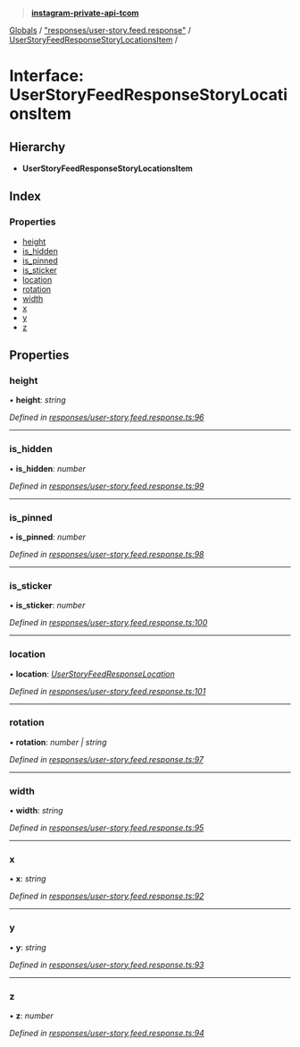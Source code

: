 > **[instagram-private-api-tcom](../README.md)**

[Globals](../README.md) / ["responses/user-story.feed.response"](../modules/_responses_user_story_feed_response_.md) / [UserStoryFeedResponseStoryLocationsItem](_responses_user_story_feed_response_.userstoryfeedresponsestorylocationsitem.md) /

# Interface: UserStoryFeedResponseStoryLocationsItem

## Hierarchy

* **UserStoryFeedResponseStoryLocationsItem**

## Index

### Properties

* [height](_responses_user_story_feed_response_.userstoryfeedresponsestorylocationsitem.md#height)
* [is_hidden](_responses_user_story_feed_response_.userstoryfeedresponsestorylocationsitem.md#is_hidden)
* [is_pinned](_responses_user_story_feed_response_.userstoryfeedresponsestorylocationsitem.md#is_pinned)
* [is_sticker](_responses_user_story_feed_response_.userstoryfeedresponsestorylocationsitem.md#is_sticker)
* [location](_responses_user_story_feed_response_.userstoryfeedresponsestorylocationsitem.md#location)
* [rotation](_responses_user_story_feed_response_.userstoryfeedresponsestorylocationsitem.md#rotation)
* [width](_responses_user_story_feed_response_.userstoryfeedresponsestorylocationsitem.md#width)
* [x](_responses_user_story_feed_response_.userstoryfeedresponsestorylocationsitem.md#x)
* [y](_responses_user_story_feed_response_.userstoryfeedresponsestorylocationsitem.md#y)
* [z](_responses_user_story_feed_response_.userstoryfeedresponsestorylocationsitem.md#z)

## Properties

###  height

• **height**: *string*

*Defined in [responses/user-story.feed.response.ts:96](https://github.com/cuonglnhust/instagram-private-api-tcom/blob/3e16058/src/responses/user-story.feed.response.ts#L96)*

___

###  is_hidden

• **is_hidden**: *number*

*Defined in [responses/user-story.feed.response.ts:99](https://github.com/cuonglnhust/instagram-private-api-tcom/blob/3e16058/src/responses/user-story.feed.response.ts#L99)*

___

###  is_pinned

• **is_pinned**: *number*

*Defined in [responses/user-story.feed.response.ts:98](https://github.com/cuonglnhust/instagram-private-api-tcom/blob/3e16058/src/responses/user-story.feed.response.ts#L98)*

___

###  is_sticker

• **is_sticker**: *number*

*Defined in [responses/user-story.feed.response.ts:100](https://github.com/cuonglnhust/instagram-private-api-tcom/blob/3e16058/src/responses/user-story.feed.response.ts#L100)*

___

###  location

• **location**: *[UserStoryFeedResponseLocation](_responses_user_story_feed_response_.userstoryfeedresponselocation.md)*

*Defined in [responses/user-story.feed.response.ts:101](https://github.com/cuonglnhust/instagram-private-api-tcom/blob/3e16058/src/responses/user-story.feed.response.ts#L101)*

___

###  rotation

• **rotation**: *number | string*

*Defined in [responses/user-story.feed.response.ts:97](https://github.com/cuonglnhust/instagram-private-api-tcom/blob/3e16058/src/responses/user-story.feed.response.ts#L97)*

___

###  width

• **width**: *string*

*Defined in [responses/user-story.feed.response.ts:95](https://github.com/cuonglnhust/instagram-private-api-tcom/blob/3e16058/src/responses/user-story.feed.response.ts#L95)*

___

###  x

• **x**: *string*

*Defined in [responses/user-story.feed.response.ts:92](https://github.com/cuonglnhust/instagram-private-api-tcom/blob/3e16058/src/responses/user-story.feed.response.ts#L92)*

___

###  y

• **y**: *string*

*Defined in [responses/user-story.feed.response.ts:93](https://github.com/cuonglnhust/instagram-private-api-tcom/blob/3e16058/src/responses/user-story.feed.response.ts#L93)*

___

###  z

• **z**: *number*

*Defined in [responses/user-story.feed.response.ts:94](https://github.com/cuonglnhust/instagram-private-api-tcom/blob/3e16058/src/responses/user-story.feed.response.ts#L94)*